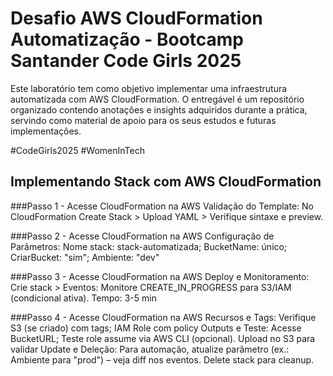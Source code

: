 # Desafio AWS CloudFormation Automatização - Bootcamp Santander Code Girls 2025
Este laboratório tem como objetivo implementar uma infraestrutura automatizada com AWS CloudFormation. O entregável é um repositório organizado contendo anotações e insights adquiridos durante a prática, servindo como material de apoio para os seus estudos e futuras implementações.

#CodeGirls2025 #WomenInTech

## Implementando Stack com AWS CloudFormation
###Passo 1 - Acesse CloudFormation na AWS
Validação do Template: No CloudFormation Create Stack > Upload YAML > Verifique sintaxe e preview.

###Passo 2 - Acesse CloudFormation na AWS
Configuração de Parâmetros: Nome stack: stack-automatizada; BucketName: único; CriarBucket: "sim"; Ambiente: "dev" 

###Passo 3 - Acesse CloudFormation na AWS
Deploy e Monitoramento: Crie stack > Eventos: Monitore CREATE_IN_PROGRESS para S3/IAM (condicional ativa). Tempo: 3-5 min 

###Passo 4 - Acesse CloudFormation na AWS
Recursos e Tags: Verifique S3 (se criado) com tags; IAM Role com policy 
Outputs e Teste: Acesse BucketURL; Teste role assume via AWS CLI (opcional). Upload no S3 para validar 
Update e Deleção: Para automação, atualize parâmetro (ex.: Ambiente para "prod") – veja diff nos eventos. Delete stack para cleanup.
